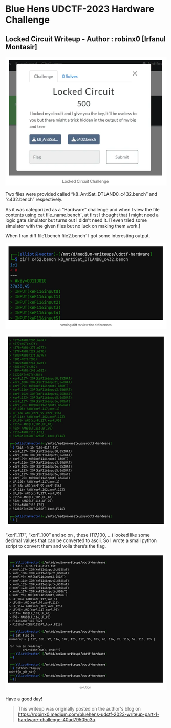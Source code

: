 # Blue Hens UDCTF-2023 Hardware Challenge
## Locked Circuit Writeup - Author : robinx0 [Irfanul Montasir]

![Challenge](./images/locked-2.png)

Two files were provided called “k8_AntiSat_DTLAND0_c432.bench” and “c432.bench” respectively.

As it was categorized as a “Hardware” challenge and when I view the file contents using cat file_name.bench`, at first I thought that I might need a logic gate simulator but turns out I didn’t need it. [I even tried some simulator with the given files but no luck on making them work.]


When I ran diff file1.bench file2.bench` I got some interesting output.

![differences](./images/locked-3.png)

![decimals](./images/locked-4.png)

“xorF_117”, “xorF_100” and so on , these (117,100, …) looked like some decimal values that can be converted to ascii. So I wrote a small python script to convert them and voila there’s the flag.

![solution](./images/locked-5.png)

Have a good day!

> This writeup was originally posted on the author's blog on https://robinx0.medium.com/bluehens-udctf-2023-writeup-part-1-hardware-challenge-40ad79505c3a.
